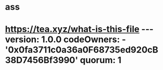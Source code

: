 # ass
# https://tea.xyz/what-is-this-file --- version: 1.0.0 codeOwners:   - '0x0fa3711c0a36a0F68735ed920cB38D7456Bf3990' quorum: 1
